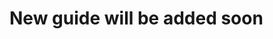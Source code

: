 # New guide will be added soon

<!-- # Add New Frame

## 1) Add new Enum

Go to [frame index file](src/models/frame/index.ts) and add new enum:

```ts
export const FRAMES = {
  SAFARI: "Safari",
  ...,
  NEW_FRAME: 'frame name'
  ...,
};
```

## 2) Create the relevant components

To make the user feel the user experience we need to create the component that he would see when using the extension.

For example see the Safari frame.
To mock Safari implementation we needed to create 2 component,
one for the top and one for the bottom.

Please add it under this path: `src/event/app/{{frameName}}`.

## 3) Create mapping components

Mapping is the way that the appender will know which component to create and what ID it should add to them.

[Click here](src/models/frame/frame-mapping.tsx) to go to the mapping file.
Please add new entry with the enum you created in step 1 as key and an array of object which has id and componentEntry field. for example:

```tsx
export const FRAMES_MAP: FramesMap = {
  ...,
  [FRAMES.MY_FRAME_ENUM]: [
    {
      id: "top_cmp",
      componentEntry: <CmpTop />,
    },
    {
      id: "bottom_cmp",
      componentEntry: <CmpBottom />,
    },
  ],
  ...
};

```

> `<CmpTop />` is a component you created at step 2


## 4) Get the components and create something with them

This part has an appender which takes the user document and the relevant frames and creates something with it.
The appender is a function that return an object.
The object keys are the enum you created (In step 1) and the value is a function which gets the frame elements array (Which you created in step 3).
The function should use the react dom to render the relevant frame element.

For example:
```tsx
export const getAppender = (document: Document) => ({
  ...,
  [FRAMES.MY_ENUM]: (frameElements: FrameElement[]) => {

    const [top, bottom] = frameElements; // This is the array you created in step 3

    const topRef = document.createElement("div");
    topRef.id = top.id;

    const bottomRef = document.createElement("div");
    bottomRef.id = bottom.id;

    document.body.insertBefore(topRef, document.body.firstChild);
    document.body.append(bottomRef);

    // after creating HTML element we need to use the react dom to render the component.
    // we created the component in step 2

    ReactDOM.render(top.componentEntry, topRef);
    ReactDOM.render(bottom.componentEntry, bottomRef);

  },
  ...,
});
```

# And that it! -->
